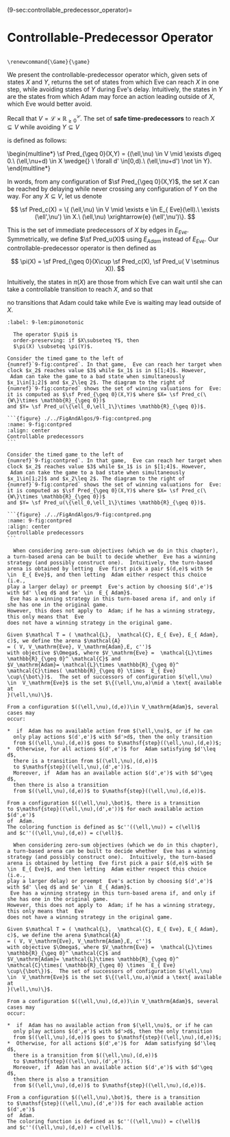 (9-sec:controllable_predecessor_operator)=
# Controllable-Predecessor Operator

```{math}

\renewcommand{\Game}{\game}

```

We present the controllable-predecessor operator which, given sets of
states $X$ and $Y$, returns the set of states from which  Eve can
reach $X$ in one step, while avoiding states of $Y$ during  Eve's
delay. Intuitively, the states in $Y$ are the states from which  Adam
may force an action leading outside of $X$, which  Eve would better avoid.

Recall that $V =  \mathcal{L} \times  \mathbb{R}_{\geq 0}^ \mathcal{C}$.
The set of **safe time-predecessors** to reach $X \subseteq  V$ while
avoiding $Y \subseteq  V$

is defined as follows:

\begin{multline*}
 \sf Pred_{\geq 0}(X,Y) = \{(\ell,\nu) \in  V \mid \exists d\geq
    0.\ (\ell,\nu+d) \in X \wedge{} \\
    \forall d' \in[0,d).\ (\ell,\nu+d') \not  \in Y\}.
\end{multline*}

In words, from any configuration of $\sf Pred_{\geq 0}(X,Y)$,
the set $X$ can be reached by
delaying while never crossing any configuration of $Y$ on the way. 
For any $X \subseteq  V$, let us denote

$$
   \sf Pred_c(X) = \{ (\ell,\nu) \in  V \mid \exists e \in  E_{ Eve}(\ell).\ 
\exists (\ell',\nu') \in X.\ (\ell,\nu) \xrightarrow{e} (\ell',\nu')\}.
$$

This is the set of immediate predecessors of $X$ by edges in $E_{ Eve}$.
Symmetrically, we define $\sf Pred_u(X)$ using $E_{ Adam}$ instead of $E_{ Eve}$.
Our controllable-predecessor operator is then defined as

$$
  \pi(X) =  \sf Pred_{\geq 0}(X\cup  \sf Pred_c(X),  \sf Pred_u( V \setminus X)).
$$

Intuitively, the states in $\pi(X)$ are those from which  Eve can wait
until she
can take a controllable transition to reach $X$, and so that

no transitions that  Adam could take while  Eve is waiting may lead
outside of $X$.

````{prf:lemma} NEEDS TITLE 9-lem:pimonotonic
:label: 9-lem:pimonotonic

  The operator $\pi$ is 
  order-preserving: if $X\subseteq Y$, then
  $\pi(X) \subseteq \pi(Y)$.  

````

````{prf:example} NEEDS TITLE AND LABEL 
Consider the timed game to the left of
{numref}`9-fig:contpred`. In that game,  Eve can reach her target when
clock $x_2$ reaches value $3$ while $x_1$ is in $[1;4]$. However,
 Adam can take the game to a bad state when simultaneously
$x_1\in[1;2]$ and $x_2\leq 2$. The diagram to the right of
{numref}`9-fig:contpred` shows the set of winning valuations for  Eve:
it is computed as $\sf Pred_{\geq 0}(X,Y)$ where $X= \sf Pred_c(\{W\}\times \mathbb{R}_{\geq 0})$
and $Y= \sf Pred_u(\{\ell_0,\ell_1\}\times \mathbb{R}_{\geq 0})$.

```{figure} ./../FigAndAlgos/9-fig:contpred.png
:name: 9-fig:contpred
:align: center
Controllable predecessors
```

Consider the timed game to the left of
{numref}`9-fig:contpred`. In that game,  Eve can reach her target when
clock $x_2$ reaches value $3$ while $x_1$ is in $[1;4]$. However,
 Adam can take the game to a bad state when simultaneously
$x_1\in[1;2]$ and $x_2\leq 2$. The diagram to the right of
{numref}`9-fig:contpred` shows the set of winning valuations for  Eve:
it is computed as $\sf Pred_{\geq 0}(X,Y)$ where $X= \sf Pred_c(\{W\}\times \mathbb{R}_{\geq 0})$
and $Y= \sf Pred_u(\{\ell_0,\ell_1\}\times \mathbb{R}_{\geq 0})$.

```{figure} ./../FigAndAlgos/9-fig:contpred.png
:name: 9-fig:contpred
:align: center
Controllable predecessors
```

````

````{prf:remark} NEEDS TITLE AND LABEL 
  When considering zero-sum objectives (which we do in this chapter),
a turn-based arena can be built to decide whether  Eve has a winning
strategy (and possibly construct one).  Intuitively, the turn-based
arena is obtained by letting  Eve first pick a pair $(d,e)$ with $e
\in  E_{ Eve}$, and then letting  Adam either respect this choice (i.e.,
play a larger delay) or preempt  Eve's action by choosing $(d',e')$
with $d' \leq d$ and $e' \in  E_{ Adam}$.
 Eve has a winning strategy in this turn-based arena if, and only if she has one in the original game.
However, this does not apply to  Adam; if he has a winning strategy, this only means that  Eve
does not have a winning strategy in the original game.

Given $\mathcal T = ( \mathcal{L},  \mathcal{C}, E_{ Eve}, E_{ Adam}, c)$, we define the arena $\mathcal{A}
= ( V, V_\mathrm{Eve}, V_\mathrm{Adam},E, c'')$ 
with objective $\Omega$, where $V_\mathrm{Eve} =  \mathcal{L}\times  \mathbb{R}_{\geq 0}^ \mathcal{C}$ and
$V_\mathrm{Adam}= \mathcal{L}\times \mathbb{R}_{\geq 0}^ \mathcal{C}\times( \mathbb{R}_{\geq 0} \times  E_{ Eve}
\cup\{\bot\})$.  The set of successors of configuration $(\ell,\nu)
\in  V_\mathrm{Eve}$ is the set $\{(\ell,\nu,a)\mid a \text{ available at
}(\ell,\nu)\}$.

From a configuration $((\ell,\nu),(d,e))\in V_\mathrm{Adam}$, several cases may
occur:

*  if  Adam has no available action from $(\ell,\nu)$, or if he can
  only play actions $(d',e')$ with $d'>d$, then the only transition
  from $((\ell,\nu),(d,e))$ goes to $\mathsf{step}((\ell,\nu),(d,e))$;
*  Otherwise, for all actions $(d',e')$ for  Adam satisfying $d'\leq d$,
  there is a transition from $((\ell,\nu),(d,e))$
  to $\mathsf{step}((\ell,\nu),(d',e'))$.
  Moreover, if  Adam has an available action $(d',e')$ with $d'\geq d$,
  then there is also a transition
  from $((\ell,\nu),(d,e))$ to $\mathsf{step}((\ell,\nu),(d,e))$.

From a configuration $((\ell,\nu),\bot)$, there is a transition
to $\mathsf{step}((\ell,\nu),(d',e'))$ for each available action $(d',e')$
of  Adam.
The coloring function is defined as $c''((\ell,\nu)) = c(\ell)$
and $c''((\ell,\nu),(d,e)) = c(\ell)$.

  When considering zero-sum objectives (which we do in this chapter),
a turn-based arena can be built to decide whether  Eve has a winning
strategy (and possibly construct one).  Intuitively, the turn-based
arena is obtained by letting  Eve first pick a pair $(d,e)$ with $e
\in  E_{ Eve}$, and then letting  Adam either respect this choice (i.e.,
play a larger delay) or preempt  Eve's action by choosing $(d',e')$
with $d' \leq d$ and $e' \in  E_{ Adam}$.
 Eve has a winning strategy in this turn-based arena if, and only if she has one in the original game.
However, this does not apply to  Adam; if he has a winning strategy, this only means that  Eve
does not have a winning strategy in the original game.

Given $\mathcal T = ( \mathcal{L},  \mathcal{C}, E_{ Eve}, E_{ Adam}, c)$, we define the arena $\mathcal{A}
= ( V, V_\mathrm{Eve}, V_\mathrm{Adam},E, c'')$ 
with objective $\Omega$, where $V_\mathrm{Eve} =  \mathcal{L}\times  \mathbb{R}_{\geq 0}^ \mathcal{C}$ and
$V_\mathrm{Adam}= \mathcal{L}\times \mathbb{R}_{\geq 0}^ \mathcal{C}\times( \mathbb{R}_{\geq 0} \times  E_{ Eve}
\cup\{\bot\})$.  The set of successors of configuration $(\ell,\nu)
\in  V_\mathrm{Eve}$ is the set $\{(\ell,\nu,a)\mid a \text{ available at
}(\ell,\nu)\}$.

From a configuration $((\ell,\nu),(d,e))\in V_\mathrm{Adam}$, several cases may
occur:

*  if  Adam has no available action from $(\ell,\nu)$, or if he can
  only play actions $(d',e')$ with $d'>d$, then the only transition
  from $((\ell,\nu),(d,e))$ goes to $\mathsf{step}((\ell,\nu),(d,e))$;
*  Otherwise, for all actions $(d',e')$ for  Adam satisfying $d'\leq d$,
  there is a transition from $((\ell,\nu),(d,e))$
  to $\mathsf{step}((\ell,\nu),(d',e'))$.
  Moreover, if  Adam has an available action $(d',e')$ with $d'\geq d$,
  then there is also a transition
  from $((\ell,\nu),(d,e))$ to $\mathsf{step}((\ell,\nu),(d,e))$.

From a configuration $((\ell,\nu),\bot)$, there is a transition
to $\mathsf{step}((\ell,\nu),(d',e'))$ for each available action $(d',e')$
of  Adam.
The coloring function is defined as $c''((\ell,\nu)) = c(\ell)$
and $c''((\ell,\nu),(d,e)) = c(\ell)$.

````


